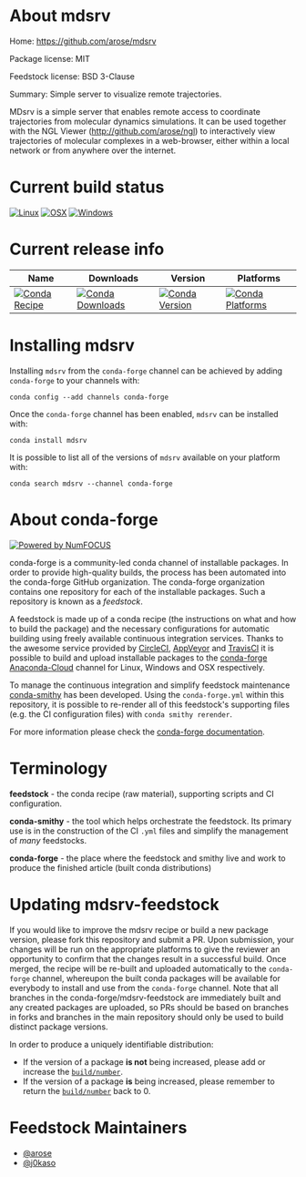 <!--
# -*- mode: jinja -*-
-->

About mdsrv
===========

Home: https://github.com/arose/mdsrv

Package license: MIT

Feedstock license: BSD 3-Clause

Summary: Simple server to visualize remote trajectories.

MDsrv is a simple server that enables remote access to coordinate trajectories from molecular dynamics simulations. It can be used together with the NGL Viewer (http://github.com/arose/ngl) to interactively view trajectories of molecular complexes in a web-browser, either within a local network or from anywhere over the internet.


Current build status
====================

[![Linux](https://img.shields.io/circleci/project/github/conda-forge/mdsrv-feedstock/master.svg?label=Linux)](https://circleci.com/gh/conda-forge/mdsrv-feedstock)
[![OSX](https://img.shields.io/travis/conda-forge/mdsrv-feedstock/master.svg?label=macOS)](https://travis-ci.org/conda-forge/mdsrv-feedstock)
[![Windows](https://img.shields.io/appveyor/ci/conda-forge/mdsrv-feedstock/master.svg?label=Windows)](https://ci.appveyor.com/project/conda-forge/mdsrv-feedstock/branch/master)

Current release info
====================

| Name | Downloads | Version | Platforms |
| --- | --- | --- | --- |
| [![Conda Recipe](https://img.shields.io/badge/recipe-mdsrv-green.svg)](https://anaconda.org/conda-forge/mdsrv) | [![Conda Downloads](https://img.shields.io/conda/dn/conda-forge/mdsrv.svg)](https://anaconda.org/conda-forge/mdsrv) | [![Conda Version](https://img.shields.io/conda/vn/conda-forge/mdsrv.svg)](https://anaconda.org/conda-forge/mdsrv) | [![Conda Platforms](https://img.shields.io/conda/pn/conda-forge/mdsrv.svg)](https://anaconda.org/conda-forge/mdsrv) |

Installing mdsrv
================

Installing `mdsrv` from the `conda-forge` channel can be achieved by adding `conda-forge` to your channels with:

```
conda config --add channels conda-forge
```

Once the `conda-forge` channel has been enabled, `mdsrv` can be installed with:

```
conda install mdsrv
```

It is possible to list all of the versions of `mdsrv` available on your platform with:

```
conda search mdsrv --channel conda-forge
```


About conda-forge
=================

[![Powered by NumFOCUS](https://img.shields.io/badge/powered%20by-NumFOCUS-orange.svg?style=flat&colorA=E1523D&colorB=007D8A)](http://numfocus.org)

conda-forge is a community-led conda channel of installable packages.
In order to provide high-quality builds, the process has been automated into the
conda-forge GitHub organization. The conda-forge organization contains one repository
for each of the installable packages. Such a repository is known as a *feedstock*.

A feedstock is made up of a conda recipe (the instructions on what and how to build
the package) and the necessary configurations for automatic building using freely
available continuous integration services. Thanks to the awesome service provided by
[CircleCI](https://circleci.com/), [AppVeyor](https://www.appveyor.com/)
and [TravisCI](https://travis-ci.org/) it is possible to build and upload installable
packages to the [conda-forge](https://anaconda.org/conda-forge)
[Anaconda-Cloud](https://anaconda.org/) channel for Linux, Windows and OSX respectively.

To manage the continuous integration and simplify feedstock maintenance
[conda-smithy](https://github.com/conda-forge/conda-smithy) has been developed.
Using the ``conda-forge.yml`` within this repository, it is possible to re-render all of
this feedstock's supporting files (e.g. the CI configuration files) with ``conda smithy rerender``.

For more information please check the [conda-forge documentation](https://conda-forge.org/docs/).

Terminology
===========

**feedstock** - the conda recipe (raw material), supporting scripts and CI configuration.

**conda-smithy** - the tool which helps orchestrate the feedstock.
                   Its primary use is in the construction of the CI ``.yml`` files
                   and simplify the management of *many* feedstocks.

**conda-forge** - the place where the feedstock and smithy live and work to
                  produce the finished article (built conda distributions)


Updating mdsrv-feedstock
========================

If you would like to improve the mdsrv recipe or build a new
package version, please fork this repository and submit a PR. Upon submission,
your changes will be run on the appropriate platforms to give the reviewer an
opportunity to confirm that the changes result in a successful build. Once
merged, the recipe will be re-built and uploaded automatically to the
`conda-forge` channel, whereupon the built conda packages will be available for
everybody to install and use from the `conda-forge` channel.
Note that all branches in the conda-forge/mdsrv-feedstock are
immediately built and any created packages are uploaded, so PRs should be based
on branches in forks and branches in the main repository should only be used to
build distinct package versions.

In order to produce a uniquely identifiable distribution:
 * If the version of a package **is not** being increased, please add or increase
   the [``build/number``](https://conda.io/docs/user-guide/tasks/build-packages/define-metadata.html#build-number-and-string).
 * If the version of a package **is** being increased, please remember to return
   the [``build/number``](https://conda.io/docs/user-guide/tasks/build-packages/define-metadata.html#build-number-and-string)
   back to 0.

Feedstock Maintainers
=====================

* [@arose](https://github.com/arose/)
* [@j0kaso](https://github.com/j0kaso/)

